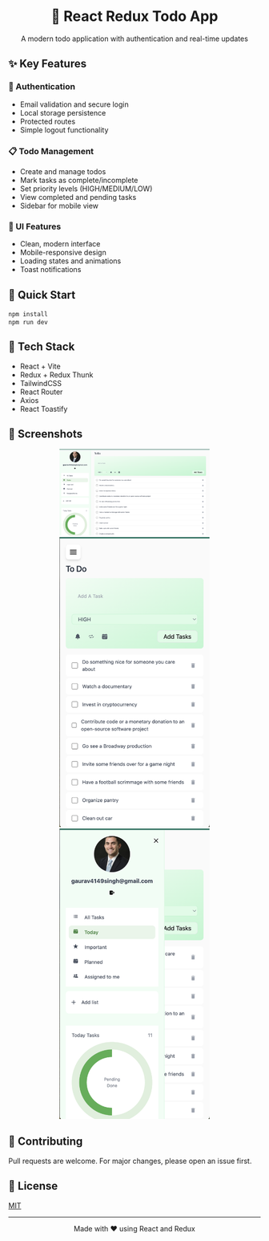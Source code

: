 <div align="center">
  <h1>📝 React Redux Todo App</h1>
  <p>A modern todo application with authentication and real-time updates</p>
</div>

## ✨ Key Features

### 🔐 Authentication

- Email validation and secure login
- Local storage persistence
- Protected routes
- Simple logout functionality

### 📋 Todo Management

- Create and manage todos
- Mark tasks as complete/incomplete
- Set priority levels (HIGH/MEDIUM/LOW)
- View completed and pending tasks
- Sidebar for mobile view

### 🎨 UI Features

- Clean, modern interface
- Mobile-responsive design
- Loading states and animations
- Toast notifications

## 🚀 Quick Start

```
npm install
npm run dev
```

## 🔧 Tech Stack

- React + Vite
- Redux + Redux Thunk
- TailwindCSS
- React Router
- Axios
- React Toastify

## 📱 Screenshots

<div align="center">
  <img src="images/desktop.png" alt="Login Screen" width="300"/>
  <img src="images/mobile-1.png" alt="Todo Dashboard" width="300"/>
  <img src="images/mobile-2.png" alt="Todo Dashboard" width="300"/>
</div>

## 🤝 Contributing

Pull requests are welcome. For major changes, please open an issue first.

## 📝 License

[MIT](https://choosealicense.com/licenses/mit/)

---

<div align="center">
  Made with ❤️ using React and Redux
</div>

